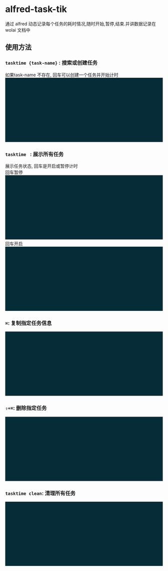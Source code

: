 # alfred-task-tik
通过 alfred 动态记录每个任务的耗时情况,随时开始,暂停,结束.并讲数据记录在 wolai 文档中


## 使用方法
### `tasktime {task-name}` : 搜索或创建任务
如果task-name 不存在, 回车可以创建一个任务并开始计时
![](doc/create.gif)
 
### `tasktime ` : 展示所有任务
展示任务状态, 回车是开启或暂停计时  
回车暂停
![](doc/showliststop.gif)
回车开启
![](doc/showliststart.gif)

### `⌘`: 复制指定任务信息
![](doc/copy.gif)

### `⇧+⌘`: 删除指定任务
![](doc/delete.gif)

### `tasktime clean`: 清理所有任务
![](doc/clean.gif)
